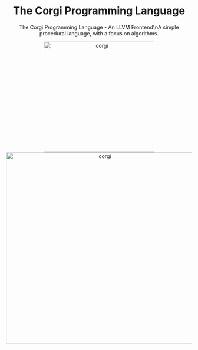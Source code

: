 <h1 align="center">The Corgi Programming Language</h1>
<p align="center">The Corgi Programming Language - An LLVM Frontend\nA simple procedural language, with a focus on algorithms.</p>

<div align="center">
    <img src="https://i.imgur.com/1T5jHBy.jpg" alt="corgi" width="300"/>
    <img src="https://i.imgur.com/2ybDnbs.png" alt="corgi" width="520"/>
</div>


